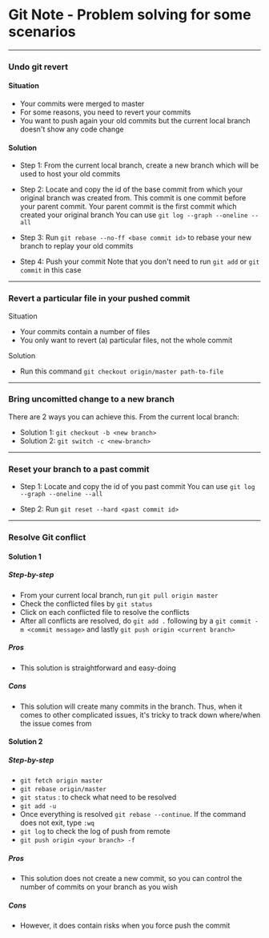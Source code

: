 # Git Note - Problem solving for some scenarios

---

### Undo git revert

#### Situation

- Your commits were merged to master
- For some reasons, you need to revert your commits
- You want to push again your old commits but the current local branch doesn't show any code change

#### Solution

- Step 1: From the current local branch, create a new branch which will be used to host your old commits

- Step 2: Locate and copy the id of the base commit from which your original branch was created from.
  This commit is one commit before your parent commit.
  Your parent commit is the first commit which created your original branch
  You can use `git log --graph --oneline --all`

- Step 3: Run `git rebase --no-ff <base commit id>` to rebase your new branch to replay your old commits

- Step 4: Push your commit
  Note that you don't need to run `git add` or `git commit` in this case

---

### Revert a particular file in your pushed commit

Situation

- Your commits contain a number of files
- You only want to revert (a) particular files, not the whole commit

Solution

- Run this command `git checkout origin/master path-to-file`

---

### Bring uncomitted change to a new branch

There are 2 ways you can achieve this. From the current local branch:

- Solution 1: `git checkout -b <new branch>`
- Solution 2: `git switch -c <new-branch>`

---

### Reset your branch to a past commit

- Step 1: Locate and copy the id of you past commit
  You can use `git log --graph --oneline --all`

- Step 2: Run `git reset --hard <past commit id>`

---

### Resolve Git conflict

#### Solution 1

##### Step-by-step

- From your current local branch, run `git pull origin master`
- Check the conflicted files by `git status`
- Click on each conflicted file to resolve the conflicts
- After all conflicts are resolved, do `git add .` following by a `git commit -m <commit message>` and lastly `git push origin <current branch>`

##### Pros

- This solution is straightforward and easy-doing

##### Cons

- This solution will create many commits in the branch. Thus, when it comes to other complicated issues, it's tricky to track down where/when the issue comes from

#### Solution 2

##### Step-by-step

- `git fetch origin master`
- `git rebase origin/master`
- `git status` : to check what need to be resolved
- `git add -u`
- Once everything is resolved `git rebase --continue`. If the command does not exit, type `:wq`
- `git log` to check the log of push from remote
- `git push origin <your branch> -f`

##### Pros

- This solution does not create a new commit, so you can control the number of commits on your branch as you wish

##### Cons

- However, it does contain risks when you force push the commit
